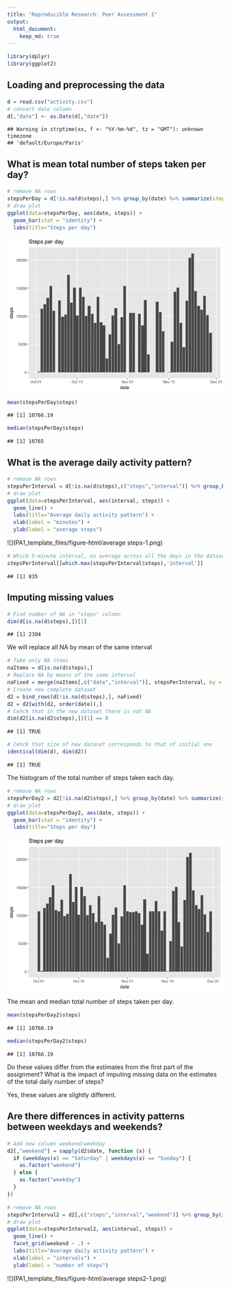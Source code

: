 ```yaml
---
title: "Reproducible Research: Peer Assessment 1"
output: 
  html_document:
    keep_md: true
---
```


```r
library(dplyr)
library(ggplot2)
```


## Loading and preprocessing the data

```r
d = read.csv("activity.csv")
# convert date column
d[,"date"] <- as.Date(d[,"date"])
```

```
## Warning in strptime(xx, f <- "%Y-%m-%d", tz = "GMT"): unknown timezone
## 'default/Europe/Paris'
```


## What is mean total number of steps taken per day?

```r
# remove NA rows
stepsPerDay = d[!is.na(d$steps),] %>% group_by(date) %>% summarize(steps=sum(steps))
# draw plot
ggplot(data=stepsPerDay, aes(date, steps)) +
  geom_bar(stat = "identity") +
  labs(title="Steps per day")
```

![](PA1_template_files/figure-html/hist-1.png)<!-- -->


```r
mean(stepsPerDay$steps)
```

```
## [1] 10766.19
```

```r
median(stepsPerDay$steps)
```

```
## [1] 10765
```

## What is the average daily activity pattern?


```r
# remove NA rows
stepsPerInterval = d[!is.na(d$steps),c("steps","interval")] %>% group_by(interval) %>% summarize(steps=mean(steps))
# draw plot
ggplot(data=stepsPerInterval, aes(interval, steps)) +
  geom_line() +
  labs(title="Average daily activity pattern") +
  xlab(label = "minutes") +
  ylab(label = "average steps")
```

![](PA1_template_files/figure-html/average steps-1.png)<!-- -->


```r
# Which 5-minute interval, on average across all the days in the dataset, contains the maximum number of steps?
stepsPerInterval[[which.max(stepsPerInterval$steps),'interval']]
```

```
## [1] 835
```

## Imputing missing values


```r
# Find number of NA in "steps" colomn
dim(d[is.na(d$steps),])[1]
```

```
## [1] 2304
```

We will replace all NA by mean of the same interval 


```r
# Take only NA items
naItems = d[is.na(d$steps),]
# Replace NA by means of the same interval
naFixed = merge(naItems[,c("date","interval")], stepsPerInterval, by = "interval")[,c("steps", "date", "interval")]
# Create new complete dataset 
d2 = bind_rows(d[!is.na(d$steps),], naFixed)
d2 = d2[with(d2, order(date)),]
# Cehck that in the new dataset there is not NA
dim(d2[is.na(d2$steps),])[1] == 0
```

```
## [1] TRUE
```

```r
# Cehck that size of new dataset corresponds to that of initial one
identical(dim(d), dim(d2))
```

```
## [1] TRUE
```

The histogram of the total number of steps taken each day.

```r
# remove NA rows
stepsPerDay2 = d2[!is.na(d2$steps),] %>% group_by(date) %>% summarize(steps=sum(steps))
# draw plot
ggplot(data=stepsPerDay2, aes(date, steps)) +
  geom_bar(stat = "identity") +
  labs(title="Steps per day")
```

![](PA1_template_files/figure-html/hist2-1.png)<!-- -->

The mean and median total number of steps taken per day. 

```r
mean(stepsPerDay2$steps)
```

```
## [1] 10766.19
```

```r
median(stepsPerDay2$steps)
```

```
## [1] 10766.19
```

Do these values differ from the estimates from the first part of the assignment? What is the impact of imputing missing data on the estimates of the total daily number of steps?

Yes, these values are slightly different. 

## Are there differences in activity patterns between weekdays and weekends?

```r
# Add new column weekend/weekday
d2[,"weekend"] = sapply(d2$date, function (x) {
  if (weekdays(x) == "Saturday" | weekdays(x) == "Sunday") {
    as.factor("weekend")
  } else {
    as.factor("weekday")
  }
})
```



```r
# remove NA rows
stepsPerInterval2 = d2[,c("steps","interval","weekend")] %>% group_by(interval,weekend) %>% summarize(steps=mean(steps))
# draw plot
ggplot(data=stepsPerInterval2, aes(interval, steps)) +
  geom_line() +
  facet_grid(weekend ~ .) +
  labs(title="Average daily activity pattern") +
  xlab(label = "intervals") +
  ylab(label = "number of steps")
```

![](PA1_template_files/figure-html/average steps2-1.png)<!-- -->

